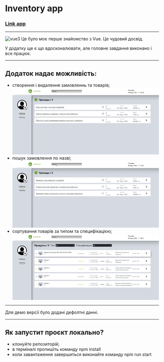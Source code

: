 # Inventory app

### [Link app](https://iventory-vfnh.vercel.app/orders)

---

<img src="https://cdn3d.iconscout.com/3d/free/thumb/vuejs-4387636-3640297.png" alt="vue3" width="20" height="20"/> Це було моє перше знайомство з Vue. Це чудовий досвід.

У додатку ще є що вдосконалювати, але головне завдання виконано і все працює.

---

## Додаток надає можливість:

- створення і видалення замовленнь та товарів;
  <img src="./public/add.gif">
- пошук замовлення по назві;
  <img src="./public/find.gif">
- сортування товарів за типом та специфікацією;
  <img src="./public/filter.gif">

---

Для демо версії було додані дефолтні данні.

---

## Як запустит проєкт локально?

- клонуйте репозиторій;
- в терміналі пропишіть команду npm install
- коли завантаження завершиться виконайте команду npm run start
